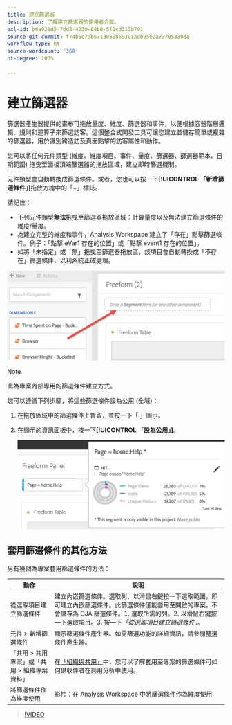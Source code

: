 ```yaml
---
title: 建立篩選器
description: 了解建立篩選器的使用者介面。
exl-id: b6a921d5-7dd3-4230-88b8-5f1cd313b791
source-git-commit: f74b5e79b6713050869301adb95e2a73705330da
workflow-type: ht
source-wordcount: '368'
ht-degree: 100%

---
```


# 建立篩選器

篩選器產生器提供的畫布可拖放量度、維度、篩選器和事件，以便根據容器階層邏輯、規則和運算子來篩選訪客。這個整合式開發工具可讓您建立並儲存簡單或複雜的篩選器，用於識別跨造訪及頁面點擊的訪客屬性和動作。

您可以將任何元件類型 (維度、維度項目、事件、量度、篩選器、篩選器範本、日期範圍) 拖曳至面板頂端篩選器的拖放區域，建立即時篩選機制。

元件類型會自動轉換成篩選條件。或者，您也可以按一下&#x200B;**[!UICONTROL 「新增篩選條件」]**&#x200B;拖放方塊中的「+」標誌。

請記住：

* 下列元件類型&#x200B;**無法**&#x200B;拖曳至篩選器拖放區域：計算量度以及無法建立篩選條件的維度/量度。
* 為建立完整的維度和事件，Analysis Workspace 建立了「存在」點擊篩選條件。例子：「點撃 eVar1 存在的位置」或「點撃 event1 存在的位置」。
* 如將「未指定」或「無」拖曳至篩選器拖放區，該項目會自動轉換成「不存在」篩選條件，以利系統正確處理。

![](assets/segment-dropzone.png)

>[!NOTE]
>
>此為專案內部專用的篩選條件建立方式。

您可以遵循下列步驟，將這些篩選條件設為公用 (全域)：

1. 在拖放區域中的篩選條件上暫留，並按一下「i」圖示。
1. 在顯示的資訊面板中，按一下&#x200B;**[!UICONTROL 「設為公用」]**。

   ![](assets/segment-info.png)

## 套用篩選條件的其他方法

另有幾個為專案套用篩選條件的方法：

| 動作 | 說明 |
|--- |--- |
| 從選取項目建立篩選條件 | 建立內嵌篩選條件。選取列、以滑鼠右鍵按一下選取範圍，即可建立內嵌篩選條件。此篩選條件僅能套用至開啟的專案，不會儲存為 CJA 篩選條件。1. 選取所需的列。2. 以滑鼠右鍵按一下選取項目。3. 按一下&#x200B;*「從選取項目建立篩選條件」*。 |
| 元件 > 新增篩選條件 | 顯示篩選條件產生器。如需篩選功能的詳細資訊，請參閱[篩選條件產生器](https://experienceleague.adobe.com/docs/analytics/components/segmentation/segmentation-workflow/seg-build.html?lang=zh-Hant)。 |
| 「共用 > 共用專案」或「共用 > 組織專案資料」 | 在[「組織與共用」](https://experienceleague.adobe.com/docs/analytics/analyze/analysis-workspace/curate-share/curate.html?lang=zh-Hant#concept_4A9726927E7C44AFA260E2BB2721AFC6)中，您可以了解套用至專案的篩選條件可如何供收件者在共用分析中使用。 |
| 將篩選條件作為維度使用 | 影片：在 Analysis Workspace 中將篩選條件作為維度使用 |

>[!VIDEO](https://video.tv.adobe.com/v/23974)

